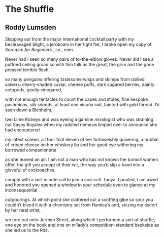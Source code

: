 # The Shuffle
## Roddy Lumsden
Skipping out from the major international cocktail party
with my becleavaged blight, a jeroboam in her tight fist,
I broke open my copy of _Sarcasm for Beginners_ , i.e., men.

Never had I seen so many pairs of to-the-elbow gloves.
Never did I see a puttoed ceiling groan so with thin talk
as the great, the grim and the gone pressed terrible flesh,

so many penguins offering tastesome wisps and skimps
from doilied salvers: cherry-shaded caviar, cheese puffs,
dark sugared berries, dainty octopods, gently vinegared,

with not enough tentacles to count the capes and stoles,
fine bespoke pashminas, silk snoods, at least one vicuña
suit, tainted with gold thread. I’d seen down a Blenheim,

two Lime Rickeys and was eyeing a gamine mixologist
who was straining out Savoy Royales when my raddled
nemesis limped over to announce she had encountered

my latest screed, all four foot eleven of her tortoiseishly
quivering, a nubbin of cream cheese on her whiskery lip
and her good eye withering my borrowed companionette

as she leaned on air. I am not a man who has not known
the turmoil women offer, the gift you accept of their wit,
the way you’d slip a hand into a gloveful of cockroaches,

comply with a last-minute call to join a seal cull. Tanya,
I pouted, I am awed and honored you opened a window
in your schedule even to glance at my inconsequential

outpourings. At which point she clattered out a scoffing
gibe so sour you couldn’t blend it with a chemistry set
from Hamley’s and, seizing my escort by her neat wrist,

we tore out onto Jermyn Street, along which I performed
a sort of shuffle, one eye on the book and one on m’lady’s
competition-standard backside as she led us to the Ritz.